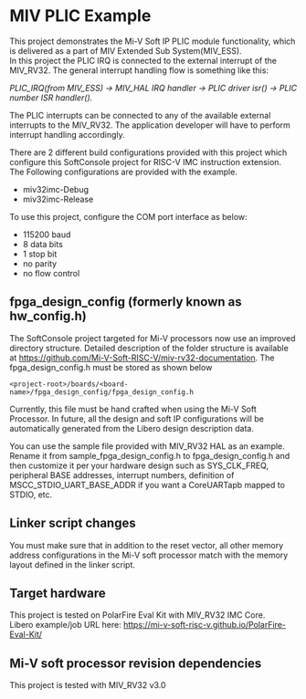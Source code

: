 # MIV PLIC Example

This project demonstrates the Mi-V Soft IP PLIC module functionality, which is delivered as a
part of MIV Extended Sub System(MIV_ESS).  
In this project the PLIC IRQ is connected to the external interrupt of the MIV_RV32.
The general interrupt handling flow is something like this:

*PLIC_IRQ(from MIV_ESS) -> MIV_HAL IRQ handler -> PLIC driver isr() -> PLIC number ISR handler().*

The PLIC interrupts can be connected to any of the available external interrupts to the MIV_RV32. The application developer will have to perform interrupt handling accordingly.

There are 2 different build configurations provided with this project which configure
this SoftConsole project for RISC-V IMC instruction extension.
The Following configurations are provided with the example.
 - miv32imc-Debug
 - miv32imc-Release

To use this project, configure the COM port interface as below:
  - 115200 baud
  - 8 data bits
  - 1 stop bit
  - no parity
  - no flow control

## fpga_design_config (formerly known as hw_config.h)
The SoftConsole project targeted for Mi-V processors now use an improved
directory structure. Detailed description of the folder structure is available
at https://github.com/Mi-V-Soft-RISC-V/miv-rv32-documentation.
The fpga_design_config.h must be stored as shown below

`
    <project-root>/boards/<board-name>/fpga_design_config/fpga_design_config.h
`

Currently, this file must be hand crafted when using the Mi-V Soft Processor.
In future, all the design and soft IP configurations will be automatically
generated from the Libero design description data.

You can use the sample file provided with MIV_RV32 HAL as an example.
Rename it from sample_fpga_design_config.h to fpga_design_config.h and then
customize it per your hardware design such as SYS_CLK_FREQ, peripheral
BASE addresses, interrupt numbers, definition of MSCC_STDIO_UART_BASE_ADDR if
you want a CoreUARTapb mapped to STDIO, etc.

## Linker script changes

You must make sure that in addition to the reset vector, all other memory address
configurations in the Mi-V soft processor match with the memory layout defined
in the linker script.

## Target hardware
This project is tested on PolarFire Eval Kit with MIV_RV32 IMC Core.    
Libero example/job URL here:
https://mi-v-soft-risc-v.github.io/PolarFire-Eval-Kit/

## Mi-V soft processor revision dependencies
This project is tested with MIV_RV32 v3.0
